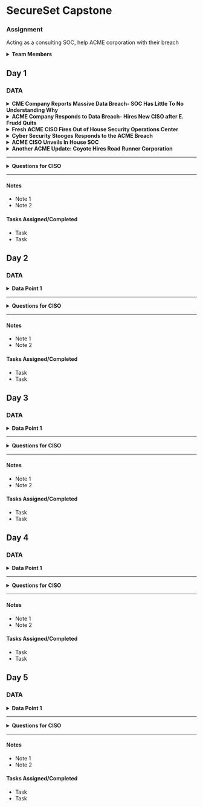 # SecureSet Capstone

### Assignment
Acting as a consulting SOC, help ACME corporation with their breach

<details><summary><strong>Team Members</strong></summary>
<ul>
  <li>Ryan Dozier</li>
  <li>Dillon Costlow</li>
  <li>Matthew Fournier</li>
  <li>Andrew Galvin</li>
  <li>Alexander White</li>
  <li>Zork The Bork</li>
</ul>
</details>


## Day 1
### DATA
                                                
<details><summary><strong>CME Company Reports Massive Data Breach- SOC Has Little To No Understanding Why</strong></summary>
  <span>Date: 12/1/19</span>
  <p>Acme company, a medium sized manufacturing firm from Colorado Springs, announced today that they had been the victim of a large data breach.  The company is a manufacturer of smart phone cases- and has many first to market contracts with various manufacturers of devices (Apple, Samsung, HTC, etc.) Due to their business model, it is imperative that they have a tight knit security stance.  The company holds some of these device manufacturers intellectual property on new phone models- including size, buttons, camera placement and more. We can all see why this is important to secure so that imitator cases, or even devices don’t get released on market first. Unfortunately for ACME, it looks like the 3rd party SOC has dropped the ball completely. Hackerman News has tried to glean as much information as possible- but neither the SOC or Company were willing to comment on the nature of the data loss- nor in a position to with the information they had.    Hackerman News will be the first to update you on the cause of the data loss, as well as any changes the company plans to make.</p>
</details>

<details><summary><strong>ACME Company Responds to Data Breach- Hires New CISO after E. Frudd Quits</strong></summary>
  <span>Date: 12/3/19</span>
  <p>ACME company has been through the ringer, and the news won’t let up this week.  In a shocking move, Elmer Fudd, the former CISO quit suddenly after the breach was discovered.  When asked to comment- an unnamed source said “It could have been because of his gross level of negligence, to the point of warranting impending litigation.” To their credit the company responded, and hired a new CISO within a few days.  Wiley E Coyote has a proven track record of success- often during stress, and many high esteemed industry insiders have even hailed him as a “genius.” When asked to comment, he simply said: “I will make changes immediately to bring the company to the standards of myself, and  our industry partners.”  Hopefully this fresh mind will prove himself to the industry, and his customers alike.  The company depends on it. Hackerman News will continue to report as this story evolves. </p>
</details>

<details><summary><strong>Fresh ACME CISO Fires Out of House Security Operations Center</strong></summary>
  <span>Date: 12/6/19</span>
  <p>In another exclusive article we delve into ACME’s recent data breach, and a solution the new CISO has posed .  The new ACME CISO, Wiley E Coyote, fired the outsourced security company: Cyber Security Stooges.  Maybe as their namesake suggests- they don’t take their job as seriously as they should.  The company was the single point of failure for the breach, and directly managed by E. Frudd. The now disgraced CISO, Frudd was not available to comment on the recent breach. Although unwilling to comment on the cause of managerial failure, and lack of a swift response, Coyote said “While I regret the decisions made by my predecessor, I am not willing to comment on any reasons he may have left, or the cause of the breach.  While it’s unfortunate we stopped doing business with Cyber Security Stooges, we are currently looking into a way to immediately implement an appropriate in house Security Operations Center.”  Hopefully the solution is found quickly, otherwise the confidence of many of ACME’s partners is at stake.  </p>
</details>

<details><summary><strong>Cyber Security Stooges Responds to the ACME Breach</strong></summary>
  <span>Date: 12/7/19</span>
  <p>We have a unique take on the ACME crisis this week, provided to us by the SOC who had ACME as an account. Cyber Security Stooges are a small, but growing Security Operations Center who had ACME as one of their accounts for 3 years. They immediately reached out after our article, and asked that we explain their side, so of course we obliged.  When asked about their name Moe jokes “We do take Cyber Security very seriously, but our names are Moe, Larry, and Curley, so it fit!” They explained “This was as far as we were able to investigate- a zero day vulnerability. We shouldn’t be under any scrutiny, there was nothing we could do.” Larry spoke positively of Frudd, saying “I always thought he had his head on straight for security. The plans we implemented seemed to be fault-proof, so we had little communication with him.”  While Larry’s statement gives a bit more of a complete picture of the state of their security model, the idea of “fault proof” security with “little communication” gives us reason for concern.  It looks like we’ll see in the incoming few days how this all pans out. Coyote has been more than transparent with media, and Hackerman News is excited to see what changes are implemented.</p>
</details>

<details><summary><strong>ACME CISO Unveils In House SOC</strong></summary>
  <span>Date: 12/11/19</span>
  <p>In a busy news cycle surrounding the ACME breach, Hackerman News is eager to announce that today ACME CISO, Wiley E Coyote, has announced the creation an in house Security Operations Center.  He said that is was a multifaceted organization, minimizing one point of failure. “We have a security team in place working on a system that will allow us to conduct business with high levels of confidence in our security.”  We hope that the new team will settle into their roles quickly, and continue to report on the nature of the breach, as well as the future of the company.  ACME has to prove themselves in the next few weeks- the public, as well as industry partners are demanding it. </p>
</details>

<details><summary><strong>Another ACME Update: Coyote Hires Road Runner Corporation</strong></summary>
  <span>Date: 12/11/19</span>
  <p>In another up to the minute update, ACME announced that it would also be working with Road Runner Corporation, a well known consulting group.  The consulting group is known to be efficient, especially working under pressure, which highlights Coyote’s strengths.  Coyote announced “The ability to use Road Runner Corp. as a consultant will benefit our SOC greatly.”  Their per diem rates make it so that problems are still able to be tackled in a cost effective way- while being able to use them as little as an organization needs.  Hackerman news is excited to see how ACME’s Buford T. Justice SOC, coupled with the consulting of Road Runner corporation handles this breach.  Hopefully they show the company the direction it needs desperately right now. </p>
</details>

---

<details><summary><strong>Questions for CISO</strong></summary>
<ol>
	<li><strong>What specific info was exfiltrated?</strong>
		<p>They are not sure what was exfiltrated and would like for us to find out.</p></li>
	<li><strong>Are they still possibly in the network?</strong>
		<p>As far as they know they are no longer in.</p></li>
	<li><strong>Do we have a contact in the new SOC? (Buford T. Justice SOC)</strong>
		<p>Assume yes, any questions for SOC will go to Gary.</p></li>
	<li><strong>Do we know of any APT’s or groups that target companies like AMCE or larger corporations that they are partnered with?</strong>
		<p>No visibility and need us to determine.</p></li>
	<li><strong>Where is the intellectual property from any other companies located?</strong>
		<p>On local servers</p></li>
	<li><strong>What was Fudd’s behavior like before he quit?</strong>
		<p>Not allowed to talk about too much as it is an HR issue, but was acting suspicious and was let go.</p></li>
	<li><strong>What IP’s can we scan with the vulnerability scanner?</strong>
		<p>See IP table below</p></li>
	<li><strong>What is the site to scan?</strong>
		<p>See IP table below</p></li>
	<li><strong>Do we have backups?</strong>
		<p>No, not at this time, provide recommendations.</p></li>
	<li><strong>What are the critical assets?</strong>
		<p>Something they would like to get from us as a recommendation during the brief.</p></li>
	<li><strong>What, if any, compliance regulations do ACME have to adhere to?</strong>
		<p>Production company, Sarbannes-Oxley, PCI-DSS</p></li>
	<li><strong>What 3rd party or in house software are they using?</strong>
		<p>TBD</p></li>
	<li><strong>Do you have a patch update document?</strong>
		<p>TBD</p></li>
	<li><strong>Can we get access to any of the other servers or stations?</strong>
		<p>TBD</p></li>
	<li><strong>Can we have a network diagram?</strong>
		<p>All the same VLAN, recommendations during the brief.</p></li>
	<li><strong>Can we have access to any and all logs?</strong>
		<p>TBD</p></li>
	<li><strong>What if any crypto is Acme using?</strong>
		<p>TBD</p></li>
</ol> 
</details>

---

#### Notes
- Note 1
- Note 2

#### Tasks Assigned/Completed
- Task
- Task


## Day 2
### DATA

<details><summary><strong>Data Point 1</strong></summary>
  <span>Date: Today</span>
  <p>Content of Data Point 1</p>
</details>

---

<details><summary><strong>Questions for CISO</strong></summary>
<ol>
  <li><strong>What specific info was exfiltrated?</strong>
    <p>They are not sure what was exfiltrated and would like for us to find out.</p></li>
</ol> 
</details>

---

#### Notes
- Note 1
- Note 2

#### Tasks Assigned/Completed
- Task
- Task

## Day 3
### DATA

<details><summary><strong>Data Point 1</strong></summary>
  <span>Date: Today</span>
  <p>Content of Data Point 1</p>
</details>

---

<details><summary><strong>Questions for CISO</strong></summary>
<ol>
  <li><strong>What specific info was exfiltrated?</strong>
    <p>They are not sure what was exfiltrated and would like for us to find out.</p></li>
</ol> 
</details>

---

#### Notes
- Note 1
- Note 2

#### Tasks Assigned/Completed
- Task
- Task

## Day 4
### DATA

<details><summary><strong>Data Point 1</strong></summary>
  <span>Date: Today</span>
  <p>Content of Data Point 1</p>
</details>

---

<details><summary><strong>Questions for CISO</strong></summary>
<ol>
  <li><strong>What specific info was exfiltrated?</strong>
    <p>They are not sure what was exfiltrated and would like for us to find out.</p></li>
</ol> 
</details>

---

#### Notes
- Note 1
- Note 2

#### Tasks Assigned/Completed
- Task
- Task

## Day 5
### DATA

<details><summary><strong>Data Point 1</strong></summary>
  <span>Date: Today</span>
  <p>Content of Data Point 1</p>
</details>

---

<details><summary><strong>Questions for CISO</strong></summary>
<ol>
  <li><strong>What specific info was exfiltrated?</strong>
    <p>They are not sure what was exfiltrated and would like for us to find out.</p></li>
</ol> 
</details>

---

#### Notes
- Note 1
- Note 2

#### Tasks Assigned/Completed
- Task
- Task
